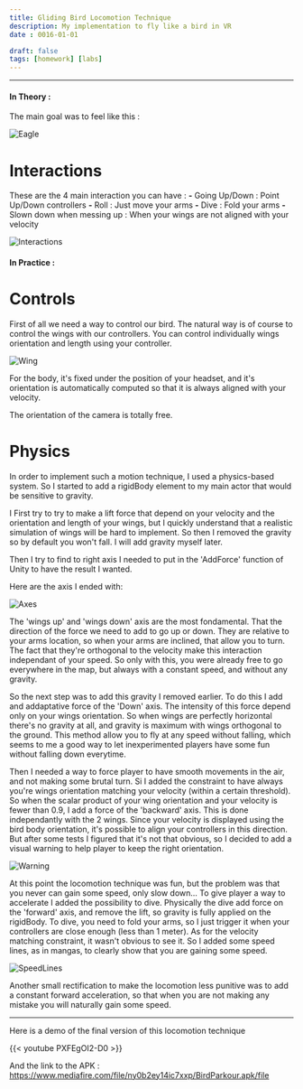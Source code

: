 ```yaml
---
title: Gliding Bird Locomotion Technique
description: My implementation to fly like a bird in VR
date : 0016-01-01

draft: false
tags: [homework] [labs]
---
```


---
#### In Theory :

The main goal was to feel like this :

![Eagle](../static/eagleBis.jpg)


# Interactions

These are the 4 main interaction you can have :
**-** Going Up/Down : Point Up/Down controllers 
**-** Roll : Just move your arms
**-** Dive : Fold your arms
**-** Slown down when messing up : When your wings are not aligned with your velocity
 
![Interactions](../static/interactions.png)


#### In Practice :

# Controls

First of all we need a way to control our bird. The natural way is of course to control the wings with our controllers.
You can control individually wings orientation and length using your controller. 

![Wing](../static/wingbis.jpg)

For the body, it's fixed under the position of your headset, and it's orientation is automatically computed so that it is always aligned with your velocity.

The orientation of the camera is totally free.


# Physics

In order to implement such a motion technique, I used a physics-based system.
So I started to add a rigidBody element to my main actor that would be sensitive to gravity.

I First try to try to make a lift force that depend on your velocity and the orientation and length of your wings, 
but I quickly understand that a realistic simulation of wings will be hard to implement. 
So then I removed the gravity so by default you won't fall. I will add gravity myself later.

Then I try to find to right axis I needed to put in the 'AddForce' function of Unity to have the result I wanted.

Here are the axis I ended with:

![Axes](../static/axes.jpg)

The 'wings up' and 'wings down' axis are the most fondamental. That the direction of the force we need to add to go up or down. 
They are relative to your arms location, so when your arms are inclined, that allow you to turn. 
The fact that they're orthogonal to the velocity make this interaction independant of your speed.
So only with this, you were already free to go everywhere in the map, but always with a constant speed, and without any gravity.

So the next step was to add this gravity I removed earlier. To do this I add and addaptative force of the 'Down' axis.
The intensity of this force depend only on your wings orientation. So when wings are perfectly horizontal there's no gravity at all,
and gravity is maximum with wings orthogonal to the ground. 
This method allow you to fly at any speed without falling, which seems to me a good way to let inexperimented players have some fun without falling down everytime.

Then I needed a way to force player to have smooth movements in the air, and not making some brutal turn.
Si I added the constraint to have always you're wings orientation matching your velocity (within a certain threshold).
So when the scalar product of your wing orientation and your velocity is fewer than 0.9, I add a force of the 'backward' axis.
This is done independantly with the 2 wings.
Since your velocity is displayed using the bird body orientation, it's possible to align your controllers in this direction. 
But after some tests I figured that it's not that obvious, so I decided to add a visual warning to help player to keep the right orientation.

![Warning](../static/redscreen.png)

At this point the locomotion technique was fun, but the problem was that you never can gain some speed, only slow down...
To give player a way to accelerate I added the possibility to dive. Physically the dive add force on the 'forward' axis,
 and remove the lift, so gravity is fully applied on the rigidBody. 
To dive, you need to fold your arms, so I just trigger it when your controllers are close enough (less than 1 meter).
As for the velocity matching constraint, it wasn't obvious to see it.
So I added some speed lines, as in mangas, to clearly show that you are gaining some speed.

![SpeedLines](../static/speed.png)

Another small rectification to make the locomotion less punitive was to add a constant forward acceleration, 
so that when you are not making any mistake you will naturally gain some speed.



---

Here is a demo of the final version of this locomotion technique

{{< youtube PXFEgOI2-D0 >}}


And the link to the APK : https://www.mediafire.com/file/ny0b2ey14ic7xxp/BirdParkour.apk/file
















